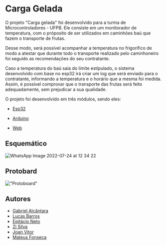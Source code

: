 # Carga Gelada

O projeto "Carga gelada" foi desenvolvido para a turma de Microcontroladores - UFPB. Ele consiste em um monitorador de temperatura, com o próposito de ser utilizados em caminhões baú que fazem o transporte de frutas. 

Desse modo, será possível acompanhar a temperatura no frigorífico de modo a atestar que durante todo o transporte realizado pelo caminhoneiro foi seguido as recomendações do seu contratante. 

Caso a temperatura do baú saía do limite estipulado, o sistema desenvolvido com base no esp32 irá criar um log que será enviado para o contratante, informando a temperatura e o horário que a mesma foi medida. Assim, é possível comprovar que o transporte das frutas será feito adequadamente, sem prejudicar a sua qualidade.

O projeto foi desenvolvido em três módulos, sendo eles: 

- [Esp32](esp32)

- [Arduino](arduino)

- [Web](web-app)

## Esquemático
![WhatsApp Image 2022-07-24 at 12 34 22](https://user-images.githubusercontent.com/30627500/180654921-8e21c545-6973-4bea-bdc2-61f496e51ee1.jpeg)

## Protobard
!["Protoboard"](https://user-images.githubusercontent.com/30627500/180654326-2998fd86-e6ff-4b1c-9292-8943103afc4f.jpeg "Protoboard project")

## Autores

- [Gabriel Alcântara](https://github.com/gabrielrfonseca)
- [Lucas Barros](https://github.com/BarrosLucas)
- [Epitácio Neto](https://github.com/epitacioneto)
- [Zi Silva](https://github.com/invaderZi)
- [Joan Vitor](https://github.com/Jovi-DM)
- [Mateus Fonseca](https://github.com/mateusfh)
